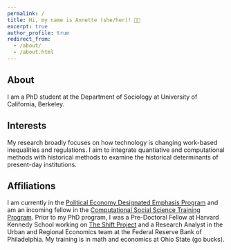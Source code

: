 ```yaml
---
permalink: /
title: Hi, my name is Annette (she/her)! 👋🏻
excerpt: true
author_profile: true
redirect_from: 
  - /about/
  - /about.html
---
```



## About
I am a PhD student at the Department of Sociology at University of California, Berkeley.

## Interests
My research broadly focuses on how technology is changing work-based inequalities and regulations. I aim to integrate quantiative and computational methods with historical methods to examine the historical determinants of present-day institutions.

## Affiliations
I am currently in the [Political Economy Designated Emphasis Program](https://n2pe.berkeley.edu/political-economy-network-fellows-program/) and am an incoming fellow in the [Computational Social Science Training Program](https://bids.berkeley.edu/research/computational-social-science-training-program). Prior to my PhD program, I was a Pre-Doctoral Fellow at Harvard Kennedy School working on [The Shift Project](https://shift.hks.harvard.edu/author/annette-gailliot/) and a Research Analyst in the Urban and Regional Economics team at the Federal Reserve Bank of Philadelphia. My training is in math and economics at Ohio State (go bucks). 
